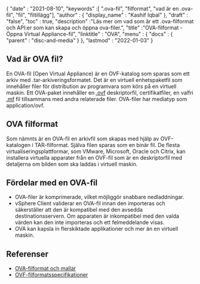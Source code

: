 {
  "date" : "2021-08-10",
  "keywords" :[ ".ova-fil", "filformat", "vad är en .ova-fil", "fil", "filtillägg"],
  "author" : {
    "display_name" : "Kashif Iqbal"
},
  "draft" : "false",
   "toc" : true,
  "description" :"Läs mer om vad som är ett .ova-filformat och API:er som kan skapa och öppna ova-filer.",
  "title" :"OVA-filformat - Öppna Virtual Appliance-fil",
  "linktitle" : "OVA",
  "menu" : {
    "docs" : {
      "parent" : "disc-and-media"
}
},
  "lastmod" : "2022-01-03"
}

## Vad är OVA fil?

En OVA-fil (Open Virtual Appliance) är en OVF-katalog som sparas som ett arkiv med .tar-arkiveringsformatet. Det är en virtuell enhetspaketfil som innehåller filer för distribution av programvara som körs på en virtuell maskin. Ett OVA-paket innehåller en [.ovf](/sv/disc-and-media/ovf/) deskriptorfil, certifikatfiler, en valfri [.mf](/sv/programming/mf/) fil tillsammans med andra relaterade filer. OVA-filer har mediatyp som application/ovf.

## OVA filformat

Som nämnts är en OVA-fil en arkivfil som skapas med hjälp av OVF-katalogen i TAR-filformat. Själva filen sparas som en binär fil. De flesta virtualiseringsplattformar, som VMware, Microsoft, Oracle och Citrix, kan installera virtuella apparater från en OVF-fil som är en deskriptorfil med detaljerna om bilden som ska laddas i virtuell maskin.

## Fördelar med en OVA-fil

* OVA-filer är komprimerade, vilket möjliggör snabbare nedladdningar.
* vSphere Client validerar en OVA-fil innan den importeras och säkerställer att den är kompatibel med den avsedda destinationsservern. Om apparaten är inkompatibel med den valda värden kan den inte importeras och ett felmeddelande visas.
* OVA kan kapsla in flerskiktade applikationer och mer än en virtuell maskin.

## Referenser

* [OVA-filformat och mallar](https://docs.vmware.com/en/VMware-vSphere/7.0/com.vmware.vsphere.vm_admin.doc/GUID-AE61948B-C2EE-436E-BAFB-3C7209088552.html)
* [OVF-filformatsspecifikationer](https://products.conholdate.app/viewer/view/3XKCLQbwAw/open-virtualization-format-specification-dsp0243_1-1-0.pdf)

